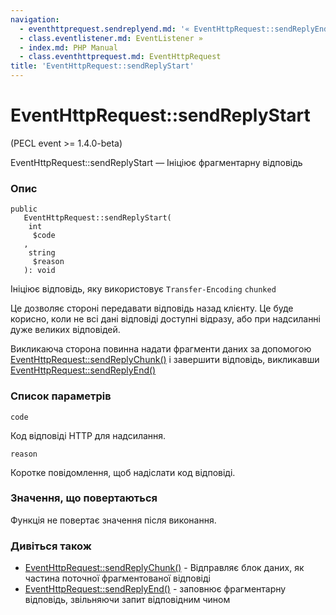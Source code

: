 ```yaml
---
navigation:
  - eventhttprequest.sendreplyend.md: '« EventHttpRequest::sendReplyEnd'
  - class.eventlistener.md: EventListener »
  - index.md: PHP Manual
  - class.eventhttprequest.md: EventHttpRequest
title: 'EventHttpRequest::sendReplyStart'
---
```

# EventHttpRequest::sendReplyStart

(PECL event >= 1.4.0-beta)

EventHttpRequest::sendReplyStart — Ініціює фрагментарну відповідь

### Опис

```methodsynopsis
public
   EventHttpRequest::sendReplyStart(
    int
     $code
   , 
    string
     $reason
   ): void
```

Ініціює відповідь, яку використовує `Transfer-Encoding` `chunked`

Це дозволяє стороні передавати відповідь назад клієнту. Це буде корисно, коли не всі дані відповіді доступні відразу, або при надсиланні дуже великих відповідей.

Викликаюча сторона повинна надати фрагменти даних за допомогою [EventHttpRequest::sendReplyChunk()](eventhttprequest.sendreplychunk.md) і завершити відповідь, викликавши [EventHttpRequest::sendReplyEnd()](eventhttprequest.sendreplyend.md)

### Список параметрів

`code`

Код відповіді HTTP для надсилання.

`reason`

Коротке повідомлення, щоб надіслати код відповіді.

### Значення, що повертаються

Функція не повертає значення після виконання.

### Дивіться також

-   [EventHttpRequest::sendReplyChunk()](eventhttprequest.sendreplychunk.md) - Відправляє блок даних, як частина поточної фрагментованої відповіді
-   [EventHttpRequest::sendReplyEnd()](eventhttprequest.sendreplyend.md) - заповнює фрагментарну відповідь, звільняючи запит відповідним чином
